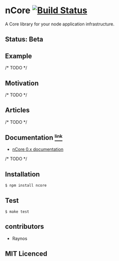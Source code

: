 # nCore [![Build Status][1]][2]

A Core library for your node application infrastructure.

## Status: Beta

## Example

/* TODO */

## Motivation

/* TODO */

## Articles

/* TODO */

## Documentation <a name="docs" href="#docs"><small><sup>link</sup></small></a>

 - [nCore 0.x documentation][3]

/* TODO */

## Installation

`$ npm install ncore`

## Test

`$ make test`

## contributors

 - Raynos

## MIT Licenced

  [1]: https://secure.travis-ci.org/Raynos/ncore.png
  [2]: http://travis-ci.org/Raynos/ncore
  [3]: https://github.com/Raynos/ncore/tree/0.x
